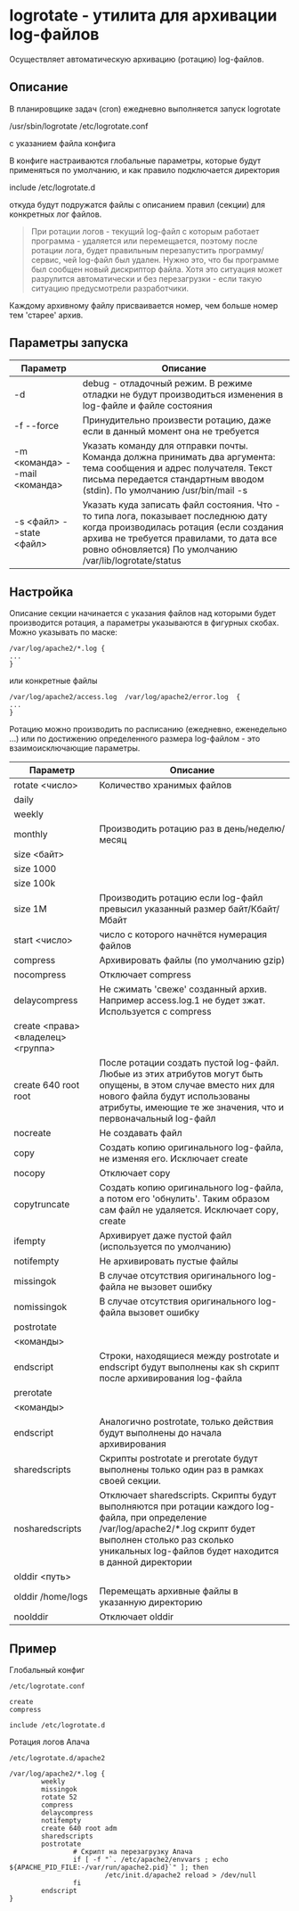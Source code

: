 # logrotate - утилита для архивации log-файлов


Осуществляет автоматическую архивацию (ротацию) log-файлов.

## Описание
В планировщике задач (cron) ежедневно выполняется запуск logrotate

  /usr/sbin/logrotate /etc/logrotate.conf

с указанием файла конфига

В конфиге настраиваются глобальные параметры, которые будут применяться по умолчанию, и как правило подключается директория

  include /etc/logrotate.d

откуда будут подружатся файлы с описанием правил (секции) для конкретных лог файлов.

> При ротации логов - текущий log-файл с которым работает программа - удаляется или перемещается, поэтому после ротации лога, будет правильным перезапустить программу/сервис, чей log-файл был удален. Нужно это, что бы программе был сообщен новый дискриптор файла. Хотя это ситуация может разрулится автоматически и без перезагрузки - если такую ситуацию предусмотрели разработчики.

Каждому архивному файлу присваивается номер, чем больше номер тем 'старее' архив.

## Параметры запуска

|Параметр |Описание|
|--------|------------------|
|-d |debug - отладочный режим. В режиме отладки не будут производиться изменения в log-файле и файле состояния|
|-f --force |Принудительно произвести ротацию, даже если в данный момент она не требуется|
|-m <команда> --mail <команда> |Указать команду для отправки почты. Команда должна принимать два аргумента: тема сообщения и адрес получателя. Текст письма передается стандартным вводом (stdin). По умолчанию /usr/bin/mail -s|
|-s <файл> --state <файл> |Указать куда записать файл состояния. Что - то типа лога, показывает последнюю дату когда производилась ротация (если создания архива не требуется правилами, то дата все ровно обновляется) По умолчанию /var/lib/logrotate/status|

## Настройка

Описание секции начинается с указания файлов над которыми будет производится ротация, а параметры указываются в фигурных скобах.
Можно указывать по маске:

```
/var/log/apache2/*.log {
...
}
```

или конкретные файлы

```
/var/log/apache2/access.log  /var/log/apache2/error.log  {
...
}
```

Ротацию можно производить по расписанию (ежедневно, еженедельно …) или по достижению определенного размера log-файлом - это взаимоисключающие параметры.

|Параметр |Описание|
|--- |  ---|
|rotate <число> |Количество хранимых файлов|
|daily||
|weekly||
|monthly |Производить ротацию раз в день/неделю/месяц|
|size <байт>||
|size 1000||
|size 100k||
|size 1M |Производить ротацию если log-файл превысил указанный размер байт/Кбайт/Мбайт|
|start <число> |число с которого начнётся нумерация файлов|
|compress |Архивировать файлы (по умолчанию gzip)|
|nocompress |Отключает compress|
|delaycompress |Не сжимать 'свеже' созданный архив. Например access.log.1 не будет зжат. Используется с compress|
|create <права><владелец><группа>||
|create 640 root root |После ротации создать пустой log-файл. Любые из этих атрибутов могут быть опущены, в этом случае вместо них для нового файла будут использованы атрибуты, имеющие те же значения, что и первоначальный log-файл|
|nocreate |Не создавать файл|
|copy |Создать копию оригинального log-файла, не изменяя его. Исключает create|
|nocopy |Отключает copy|
|copytruncate |Создать копию оригинального log-файла, а потом его 'обнулить'. Таким образом сам файл не удаляется. Исключает copy, create|
|ifempty |Архивирует даже пустой файл (используется по умолчанию)|
|notifempty |Не архивировать пустые файлы|
|missingok |В случае отсутствия оригинального log-файла не вызовет ошибку|
|nomissingok |В случае отсутствия оригинального log-файла вызовет ошибку|
|postrotate||
|<команды>||
|endscript |Строки, находящиеся между postrotate и endscript будут выполнены как sh скрипт после архивирования log-файла|
|prerotate||
|<команды>||
|endscript |Аналогично postrotate, только действия будут выполнены до начала архивирования|
|sharedscripts |Скрипты postrotate и prerotate будут выполнены только один раз в рамках своей секции.|
|nosharedscripts |Отключает sharedscripts. Скрипты будут выполняются при ротации каждого log-файла, при определение /var/log/apache2/*.log скрипт будет выполнен столько раз сколько уникальных log-файлов будет находится в данной директории|
|olddir <путь>||
|olddir /home/logs|Перемещать архивные файлы в указанную директорию|
|noolddir |Отключает olddir|

## Пример

Глобальный конфиг
```
/etc/logrotate.conf

create
compress

include /etc/logrotate.d
```

Ротация логов Апача
```
/etc/logrotate.d/apache2

/var/log/apache2/*.log {
        weekly
        missingok
        rotate 52
        compress
        delaycompress
        notifempty
        create 640 root adm
        sharedscripts
        postrotate
                # Скрипт на перезагрузку Апача
                if [ -f "`. /etc/apache2/envvars ; echo ${APACHE_PID_FILE:-/var/run/apache2.pid}`" ]; then
                        /etc/init.d/apache2 reload > /dev/null
                fi
        endscript
}
```
